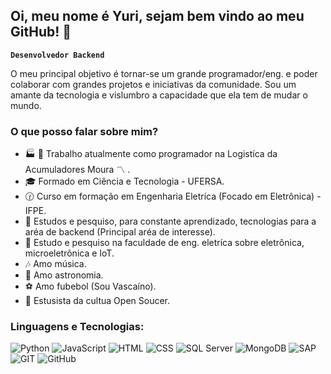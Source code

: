 ## Oi, meu nome é Yuri, sejam bem vindo ao meu GitHub! 👋
**`Desenvolvedor Backend`**

  O meu principal objetivo é tornar-se um grande programador/eng. e poder colaborar com grandes projetos e iniciativas da comunidade. Sou um amante da tecnologia e vislumbro a capacidade que ela tem de mudar o mundo.
  
### O que posso falar sobre mim?
- :factory: :battery: Trabalho atualmente como programador na Logistíca da Acumuladores Moura :part_alternation_mark: .
- :mortar_board: Formado em Ciência e Tecnologia - UFERSA.
- :clock130: Curso em formação em Engenharia Eletríca (Focado em Eletrônica) - IFPE.
- :book: Estudos e pesquiso, para constante aprendizado, tecnologias para a aréa de backend (Principal aréa de interesse).
- :book: Estudo e pesquiso na faculdade de eng. eletríca sobre eletrônica, microeletrônica e IoT.
- :notes: Amo música.
- :telescope: Amo astronomia.
- :soccer: Amo fubebol (Sou Vascaíno).
- :pencil: Estusista da cultua Open Soucer.
### Linguagens e Tecnologias:
![Python](https://img.shields.io/badge/Python-3.11-blue?logo=python&logoColor=white)
![JavaScript](https://img.shields.io/badge/JavaScript-F7DF1E?logo=javascript&logoColor=black)
![HTML](https://img.shields.io/badge/HTML5-E34F26?logo=html5&logoColor=white)
![CSS](https://img.shields.io/badge/CSS3-1572B6?logo=css3&logoColor=white)
![SQL Server](https://img.shields.io/badge/SQL_Server-CC2927?logo=microsoftsqlserver&logoColor=white)
![MongoDB](https://img.shields.io/badge/MongoDB-47A248?logo=mongodb&logoColor=white)
![SAP](https://img.shields.io/badge/SAP-0FAAFF?logo=sap&logoColor=white)
![GIT](https://img.shields.io/badge/Git-F05032?logo=git&logoColor=white)
![GitHub](https://img.shields.io/badge/GitHub-181717?logo=github&logoColor=white)


